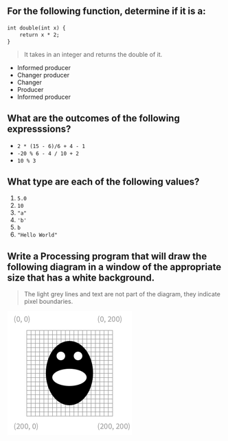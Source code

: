 ## For the following function, determine if it is a:

```processing
int double(int x) {
    return x * 2;
}
```
> It takes in an integer and returns the double of it.

- Informed producer
- Changer producer
- Changer
- Producer
- Informed producer

## What are the outcomes of the following expresssions?
 
- `2 * (15 - 6)/6 + 4 - 1`
- `-20 % 6 - 4 / 10 + 2`
- `10 % 3`

## What type are each of the following values?

1. `5.0`
2. `10`
3. `"a"`
4. `'b'`
5. `b`
6. `"Hello World"`

## Write a Processing program that will draw the following diagram in a window of the appropriate size that has a white background.  
> The light grey lines and text are not part of the diagram, they indicate pixel boundaries.

<img src="./assets/FP Basic/emojiSketch.png" alt="emojiSketch.png" />
